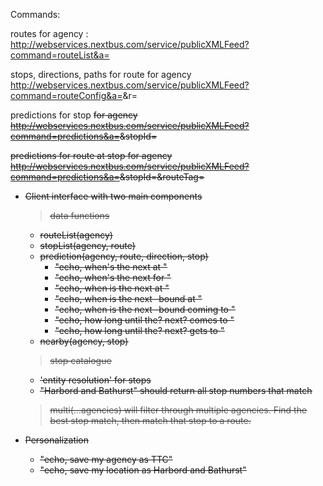 Commands:

routes for agency <a>:
http://webservices.nextbus.com/service/publicXMLFeed?command=routeList&a=<a>

stops, directions, paths for route <r> for agency <a>
http://webservices.nextbus.com/service/publicXMLFeed?command=routeConfig&a=<a>&r=<r>

predictions for stop <s> for agency <a>
http://webservices.nextbus.com/service/publicXMLFeed?command=predictions&a=<a>&stopId=<s>

predictions for route <r> at stop <s> for agency <a>
http://webservices.nextbus.com/service/publicXMLFeed?command=predictions&a=<a>&stopId=<s>&routeTag=<r>

- Client interface with two main components
  > data functions
    * routeList(agency)
    * stopList(agency, route)
    * prediction(agency, route, direction, stop)
      + "echo, when's the next <route> <direction> at <stop>"
      + "echo, when's the next <route> <direction> for <stop>"
      + "echo, when is the next <route> <direction> at <stop>"
      + "echo, when is the next <direction>-bound <route> at <stop>"
      + "echo, when is the next <direction>-bound <route> coming to <stop>"
      + "echo, how long until the? next? <route> <direction> comes to <stop>"
      + "echo, how long until the? next? <route> <direction> gets to <stop>"
    * nearby(agency, stop)
  > stop catalogue
    * 'entity resolution' for stops
    * "Harbord and Bathurst" should return all stop numbers that match
  > multi(...agencies) will filter through multiple agencies. Find the best stop match, then match that stop to a route.

- Personalization
  + "echo, save my agency as TTC"
  + "echo, save my location as Harbord and Bathurst"
